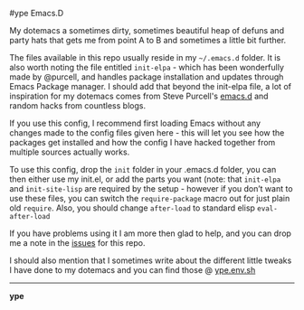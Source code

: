 #ype Emacs.D

My dotemacs a sometimes dirty, sometimes beautiful heap of defuns and
party hats that gets me from point A to B and sometimes a little bit
further.

The files available in this repo usually reside in my `~/.emacs.d`
folder. It is also worth noting the file entitled `init-elpa` - which
has been wonderfully made by @purcell, and handles package
installation and updates through Emacs Package manager. I should add
that beyond the init-elpa file, a lot of inspiration for my dotemacs
comes from Steve Purcell's
[emacs.d](https://github.com/purcell/emacs.d) and random hacks from
countless blogs.

If you use this config, I recommend first loading Emacs without any
changes made to the config files given here - this will let you see
how the packages get installed and how the config I have hacked
together from multiple sources actually works.

To use this config, drop the `init` folder in your .emacs.d folder,
you can then either use my init.el, or add the parts you want (note:
that `init-elpa` and `init-site-lisp` are required by the setup -
however if you don&rsquo;t want to use these files, you can switch the
`require-package` macro out for just plain old `require`. Also, you
should change `after-load` to standard elisp `eval-after-load`

If you have problems using it I am more then glad to help, and you can
drop me a note in the
[issues](https://github.com/ype/emacs.d/issues?page=1&state=open) for
this repo.

I should also mention that I sometimes write about the different
little tweaks I have done to my dotemacs and you can find those @
[ype.env.sh](http://ype.env.sh)

---

**ype**
